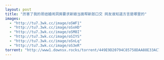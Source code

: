 ```yaml
---
layout: post
title: "厉害了我的哥结婚闹洞房要求新娘当面帮新郎口交 网友谁知道方言是哪里的"
images:
  - "http://tu7.3wk.cc/image/oSWF1"
  - "http://tu7.3wk.cc/image/oSxHD"
  - "http://tu7.3wk.cc/image/oSM8I"
  - "http://tu7.3wk.cc/image/oSIYS"
  - "http://tu7.3wk.cc/image/oSnLq"
  - "http://tu7.3wk.cc/image/oS3eR"
torrent: "http://www1.downsx.rocks/torrent/449E9D20794C85758DAA88E33AC7B0AB5EFA46D5"
---
```

